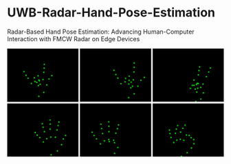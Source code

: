 # UWB-Radar-Hand-Pose-Estimation
Radar-Based Hand Pose Estimation: Advancing Human-Computer Interaction with FMCW Radar on Edge Devices


![Camera Dark Cases Demo](docs/images/cam_dark_cases_demo.jpg)

